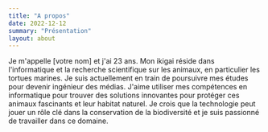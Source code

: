 ```yaml
---
title: "A propos"
date: 2022-12-12
summary: "Présentation"
layout: about
---
```


Je m'appelle [votre nom] et j'ai 23 ans. Mon ikigai réside dans l'informatique et la recherche scientifique sur les animaux, en particulier les tortues marines. Je suis actuellement en train de poursuivre mes études pour devenir ingénieur des médias. J'aime utiliser mes compétences en informatique pour trouver des solutions innovantes pour protéger ces animaux fascinants et leur habitat naturel. Je crois que la technologie peut jouer un rôle clé dans la conservation de la biodiversité et je suis passionné de travailler dans ce domaine.
